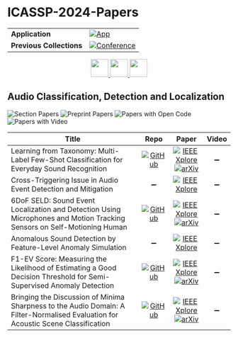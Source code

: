 # ICASSP-2024-Papers

<table>
    <tr>
        <td><strong>Application</strong></td>
        <td>
            <a href="https://huggingface.co/spaces/DmitryRyumin/NewEraAI-Papers" style="float:left;">
                <img src="https://img.shields.io/badge/🤗-NewEraAI--Papers-FFD21F.svg" alt="App" />
            </a>
        </td>
    </tr>
    <tr>
        <td><strong>Previous Collections</strong></td>
        <td>
            <a href="https://github.com/DmitryRyumin/ICASSP-2023-24-Papers/blob/main/README_2023.md">
                <img src="http://img.shields.io/badge/ICASSP-2023-0073AE.svg" alt="Conference">
            </a>
        </td>
    </tr>
</table>

<div align="center">
    <a href="https://github.com/DmitryRyumin/ICASSP-2023-24-Papers/blob/main/sections/2024/main/SLP-L7.md">
        <img src="https://cdn.jsdelivr.net/gh/DmitryRyumin/NewEraAI-Papers@main/images/left.svg" width="40" alt="" />
    </a>
    <a href="https://github.com/DmitryRyumin/ICASSP-2023-24-Papers/">
        <img src="https://cdn.jsdelivr.net/gh/DmitryRyumin/NewEraAI-Papers@main/images/home.svg" width="40" alt="" />
    </a>
    <a href="https://github.com/DmitryRyumin/ICASSP-2023-24-Papers/blob/main/sections/2024/main/MLSP-L6.md">
        <img src="https://cdn.jsdelivr.net/gh/DmitryRyumin/NewEraAI-Papers@main/images/right.svg" width="40" alt="" />
    </a>
</div>

## Audio Classification, Detection and Localization

![Section Papers](https://img.shields.io/badge/Section%20Papers-6-42BA16) ![Preprint Papers](https://img.shields.io/badge/Preprint%20Papers-4-b31b1b) ![Papers with Open Code](https://img.shields.io/badge/Papers%20with%20Open%20Code-4-1D7FBF) ![Papers with Video](https://img.shields.io/badge/Papers%20with%20Video-0-FF0000)

| **Title** | **Repo** | **Paper** | **Video** |
|-----------|:--------:|:---------:|:---------:|
| Learning from Taxonomy: Multi-Label Few-Shot Classification for Everyday Sound Recognition | [![GitHub](https://img.shields.io/github/stars/JinhuaLiang/LaD-ProtoNet?style=flat)](https://github.com/JinhuaLiang/LaD-ProtoNet) | [![IEEE Xplore](https://img.shields.io/badge/IEEE-10446908-E4A42C.svg)](https://ieeexplore.ieee.org/document/10446908) <br /> [![arXiv](https://img.shields.io/badge/arXiv-2212.08952-b31b1b.svg)](https://arxiv.org/abs/2212.08952) | :heavy_minus_sign: |
| Cross-Triggering Issue in Audio Event Detection and Mitigation | :heavy_minus_sign: | [![IEEE Xplore](https://img.shields.io/badge/IEEE-10445742-E4A42C.svg)](https://ieeexplore.ieee.org/document/10445742) | :heavy_minus_sign: |
| 6DoF SELD: Sound Event Localization and Detection Using Microphones and Motion Tracking Sensors on Self-Motioning Human | [![GitHub](https://img.shields.io/github/stars/nttrd-mdlab/6dof-seld?style=flat)](https://github.com/nttrd-mdlab/6dof-seld) | [![IEEE Xplore](https://img.shields.io/badge/IEEE-10446749-E4A42C.svg)](https://ieeexplore.ieee.org/document/10446749) <br /> [![arXiv](https://img.shields.io/badge/arXiv-2403.01670-b31b1b.svg)](https://arxiv.org/abs/2403.01670) | :heavy_minus_sign: |
| Anomalous Sound Detection by Feature-Level Anomaly Simulation | :heavy_minus_sign: | [![IEEE Xplore](https://img.shields.io/badge/IEEE-10447941-E4A42C.svg)](https://ieeexplore.ieee.org/document/10447941) | :heavy_minus_sign: |
| F1-EV Score: Measuring the Likelihood of Estimating a Good Decision Threshold for Semi-Supervised Anomaly Detection | [![GitHub](https://img.shields.io/github/stars/wilkinghoff/f1-ev?style=flat)](https://github.com/wilkinghoff/f1-ev) | [![IEEE Xplore](https://img.shields.io/badge/IEEE-10446011-E4A42C.svg)](https://ieeexplore.ieee.org/document/10446011) <br /> [![arXiv](https://img.shields.io/badge/arXiv-2312.09143-b31b1b.svg)](https://arxiv.org/abs/2312.09143) | :heavy_minus_sign: |
| Bringing the Discussion of Minima Sharpness to the Audio Domain: A Filter-Normalised Evaluation for Acoustic Scene Classification | [![GitHub](https://img.shields.io/github/stars/EIHW/ASC_Sharpness?style=flat)](https://github.com/EIHW/ASC_Sharpness) | [![IEEE Xplore](https://img.shields.io/badge/IEEE-10446177-E4A42C.svg)](https://ieeexplore.ieee.org/document/10446177) <br /> [![arXiv](https://img.shields.io/badge/arXiv-2309.16369-b31b1b.svg)](http://arxiv.org/abs/2309.16369) | :heavy_minus_sign: |
